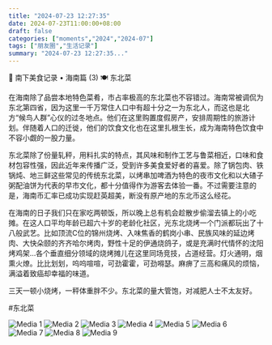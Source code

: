 ```yaml
---
title: "2024-07-23 12:27:35"
date: 2024-07-23T11:00:00+08:00
draft: false
categories: ["moments","2024","2024-07"]
tags: ["朋友圈","生活记录"]
summary: "2024-07-23 12:27:35..."
---
```


🧭 南下美食记录 • 海南篇 (3) 🍽️ 东北菜

在海南除了品尝本地特色菜肴，市占率极高的东北菜也不容错过。海南常被调侃为东北第四省，因为这里一千万常住人口中有超十分之一为东北人，而这也是北方“候鸟人群”心仪的过冬地点。他们在这里购置度假房产，安排周期性的旅游计划。伴随着人口的迁徙，他们的饮食文化也在这里扎根生长，成为海南特色饮食中不容小觑的一股力量。

东北菜除了份量轧秤，用料扎实的特点，其风味和制作工艺与鲁菜相近，口味和食材包容性强，因此近年来传播广泛，受到许多美食爱好者的喜爱。除了锅包肉、铁锅炖、地三鲜这些常见的传统东北菜，以烤串加啤酒为特色的夜市文化和以大碴子粥配油饼为代表的早市文化，都十分值得作为游客去体验一番。不过需要注意的是，海南币汇率已成功实现赶英超美，断没有原产地的东北币这么经花。

在海南的日子我们只在家吃两顿饭，所以晚上总有机会趁散步偷溜去镇上的小吃摊。在这人口平均年龄已超六十岁的老龄化社区，光东北烧烤一个门派都玩出了十八般武艺。比如顶流C位的锦州烧烤、入味焦香的鹤岗小串、民族风味的延边烤肉、大快朵颐的齐齐哈尔烤肉，野性十足的伊通烧鸽子，或是充满时代情怀的沈阳烤鸡架…各个垂直细分领域的烧烤摊儿在这里同场竞技，占道经营。灯火通明，烟熏火燎。比比划划，呜呜喧喧，可劲霍霍，可劲嘚瑟。麻痹了三高和痛风的烦恼，满溢着致癌却幸福的味道。

三天一顿小烧烤，一秤体重胖不少。东北菜的量大管饱，对减肥人士不太友好。

#东北菜
​

![Media 1](/Moments/photos/2024-07-23/202407231227350.jpg)
![Media 2](/Moments/photos/2024-07-23/202407231227351.jpg)
![Media 3](/Moments/photos/2024-07-23/202407231227352.jpg)
![Media 4](/Moments/photos/2024-07-23/202407231227353.jpg)
![Media 5](/Moments/photos/2024-07-23/202407231227354.jpg)
![Media 6](/Moments/photos/2024-07-23/202407231227355.jpg)
![Media 7](/Moments/photos/2024-07-23/202407231227356.jpg)
![Media 8](/Moments/photos/2024-07-23/202407231227357.jpg)
![Media 9](/Moments/photos/2024-07-23/202407231227358.jpg)

